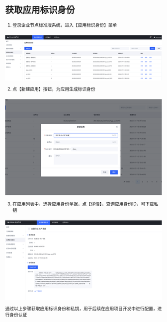 # 获取应用标识身份

1. 登录企业节点标准版系统，进入【应用标识身份】菜单
<center><img src="./images/app-handle-6-1.png" style="margin-top: 10px"/></center>

2. 点【新建应用】按钮，为应用生成标识身份
<center><img src="./images/app-handle-6-2.png" style="margin-top: 10px"/></center>

3. 在应用列表中，选择应用身份单据，点【详情】，查询应用身份ID，可下载私钥
<center><img src="./images/app-handle-6-3.png" style="margin-top: 10px"/></center>


通过以上步骤获取应用标识身份和私钥，用于后续在应用项目开发中进行配置，进行身份认证